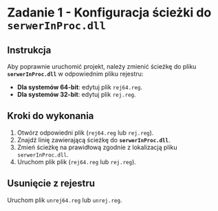 # Zadanie 1 - Konfiguracja ścieżki do `serwerInProc.dll`

## Instrukcja

Aby poprawnie uruchomić projekt, należy zmienić ścieżkę do pliku **`serwerInProc.dll`** w odpowiednim pliku rejestru:

- **Dla systemów 64-bit**: edytuj plik `rej64.reg`.
- **Dla systemów 32-bit**: edytuj plik `rej.reg`.

## Kroki do wykonania

1. Otwórz odpowiedni plik (`rej64.reg` lub `rej.reg`).
2. Znajdź linię zawierającą ścieżkę do **`serwerInProc.dll`**.
3. Zmień ścieżkę na prawidłową zgodnie z lokalizacją pliku `serwerInProc.dll`.
4. Uruchom plik plik (`rej64.reg` lub `rej.reg`).

## Usunięcie z rejestru

Uruchom plik `unrej64.reg` lub `unrej.reg`.
